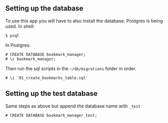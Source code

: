 

## Setting up the database

To use this app you will have to also install the database.
Postgres is being used.
In shell:
```
$ psql
```
In Postgres:
```
# CREATE DATABASE bookmark_manager;
# \c bookmark_manager;
```
Then run the sql scripts in the `~/db/migrations` folder in order.

```
# \i '01_create_bookmarks_table.sql'
```

## Setting up the test database
Same steps as above but append the database name with `_test`
```
# CREATE DATABASE bookmark_manager_test;
```
